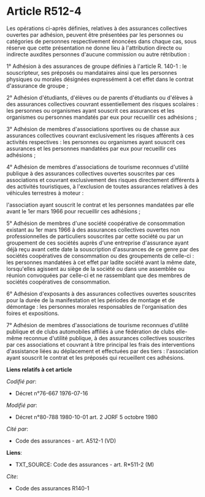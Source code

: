 # Article R512-4

Les opérations ci-après définies, relatives à des assurances collectives ouvertes par adhésion, peuvent être présentées par
les personnes ou catégories de personnes respectivement énoncées dans chaque cas, sous réserve que cette présentation ne
donne lieu à l'attribution directe ou indirecte auxdites personnes d'aucune commission ou autre rétribution :

1° Adhésion à des assurances de groupe définies à l'article R. 140-1 : le souscripteur, ses préposés ou mandataires ainsi que
les personnes physiques ou morales désignées expressément à cet effet dans le contrat d'assurance de groupe ;

2° Adhésion d'étudiants, d'élèves ou de parents d'étudiants ou d'élèves à des assurances collectives couvrant essentiellement
des risques scolaires : les personnes ou organismes ayant souscrit ces assurances et les organismes ou personnes mandatés par
eux pour recueillir ces adhésions ;

3° Adhésion de membres d'associations sportives ou de chasse aux assurances collectives couvrant exclusivement les risques
afférents à ces activités respectives : les personnes ou organismes ayant souscrit ces assurances et les personnes mandatées
par eux pour recueillir ces adhésions ;

4° Adhésion de membres d'associations de tourisme reconnues d'utilité publique à des assurances collectives ouvertes
souscrites par ces associations et couvrant exclusivement des risques directement différents à des activités touristiques, à
l'exclusion de toutes assurances relatives à des véhicules terrestres à moteur :

l'association ayant souscrit le contrat et les personnes mandatées par elle avant le 1er mars 1966 pour recueillir ces
adhésions ;

5° Adhésion de membres d'une société coopérative de consommation existant au 1er mars 1966 à des assurances collectives
ouvertes non professionnelles de particuliers souscrites par cette société ou par un groupement de ces sociétés auprès d'une
entreprise d'assurance ayant déjà reçu avant cette date la souscription d'assurances de ce genre par des sociétés
coopératives de consommation ou des groupements de celle-ci : les personnes mandatées à cet effet par ladite société avant la
même date, lorsqu'elles agissent au siège de la société ou dans une assemblée ou réunion convoquées par celle-ci et ne
rassemblant que des membres de sociétés coopératives de consommation.

6° Adhésion d'exposants à des assurances collectives ouvertes souscrites pour la durée de la manifestation et les périodes de
montage et de démontage : les personnes morales responsables de l'organisation des foires et expositions.

7° Adhésion de membres d'associations de tourisme reconnues d'utilité publique et de clubs automobiles affiliés à une
fédération de clubs elle-même reconnue d'utilité publique, à des assurances collectives souscrites par ces associations et
couvrant à titre principal les frais des interventions d'assistance liées au déplacement et effectuées par des tiers :
l'association ayant souscrit le contrat et les préposés qui recueillent ces adhésions.

**Liens relatifs à cet article**

_Codifié par_:

  - Décret n°76-667 1976-07-16

_Modifié par_:

  - Décret n°80-788 1980-10-01 art. 2 JORF 5 octobre 1980

_Cité par_:

  - Code des assurances - art. A512-1 (VD)

**Liens**:

  - TXT_SOURCE: Code des assurances - art. R*511-2 (M)

_Cite_:

  - Code des assurances R140-1
